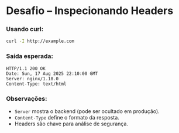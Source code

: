 # Desafio – Inspecionando Headers

### Usando curl:
```bash
curl -I http://example.com
```

### Saída esperada:
```
HTTP/1.1 200 OK
Date: Sun, 17 Aug 2025 22:10:00 GMT
Server: nginx/1.18.0
Content-Type: text/html
```

### Observações:
- `Server` mostra o backend (pode ser ocultado em produção).
- `Content-Type` define o formato da resposta.
- Headers são chave para análise de segurança.

